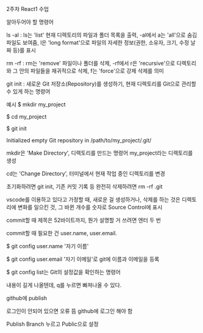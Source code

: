 2주차 React1 수업


알아두어야 할 명령어

ls -al : ls는 'list' 현재 디렉토리의 파일과 폴더 목록을 출력, -al에서 a는 'all'으로 숨김 파일도 보여줌, l은 'long format'으로 파일의 자세한 정보(권한, 소유자, 크기, 수정 날짜 등)를 표시

rm -rf : rm는 'remove' 파일이나 폴더를 삭제, -rf에서 r은 'recursive'으로 디렉토리와 그 안의 파일들을 재귀적으로 삭제, f는 'force'으로 강제 삭제를 의미

git init : 새로운 Git 저장소(Repository)를 생성하기, 현재 디렉토리를 Git으로 관리할 수 있게 하는 명령어

예시
$ mkdir my_project

$ cd my_project

$ git init

Initialized empty Git repository in /path/to/my_project/.git/

mkdir은 'Make Directory', 디렉토리를 만드는 명령어 my_project라는 디렉토리를 생성

cd는 'Change Directory', 터미널에서 현재 작업 중인 디렉토리를 변경

초기화하려면 git init, 기존 커밋 기록 등 완전히 삭제하려면 rm -rf .git


vscode를 이용하고 있다고 가정할 때, 새로운 걸 생성하거나, 삭제를 하는 것은 디렉토리에 변화를 일으킨 것, 그 바뀐 개수를 숫자로 Source Control에 표시

commit할 때 제목은 52바이트까지, 뭔가 설명할 거 쓰려면 엔터 두 번

commit할 때 필요한 건 user.name, user.email.

$ git config user.name '자기 이름'

$ git config user.email '자기 이메일'로 git에 이름과 이메일을 등록

$ git config list는 Git의 설정값을 확인하는 명령어

내용이 길게 나올텐데, q를 누르면 빠져나올 수 있다.

github에 publish

로그인이 안되어 있으면 오류 뜸 github에 로그인 해야 함

Publish Branch 누르고 Public으로 설정
